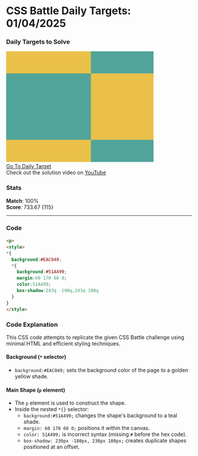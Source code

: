 # CSS Battle Daily Targets: 01/04/2025

### Daily Targets to Solve

![picture of daily target](./images/01.png)  
[Go To Daily Target](https://cssbattle.dev/play/XvTml39fx0hCsxmeIrGk)  
Check out the solution video on [YouTube](https://youtube.com/shorts/jqYVfh3iEb4)

### Stats

**Match**: 100%  
**Score**: 733.67 {115}

---

### Code

```html
<p>
<style>
*{
  background:#EAC049;
  *{
    background:#51A499;
    margin:60 170 60 0;
    color:51A499;
    box-shadow:243q -190q,243q 190q
  }
}
</style>
```

### **Code Explanation**

This CSS code attempts to replicate the given CSS Battle challenge using minimal HTML and efficient styling techniques.

#### **Background (`*` selector)**
- `background:#EAC049;` sets the background color of the page to a golden yellow shade.

#### **Main Shape (`p` element)**
- The `p` element is used to construct the shape.
- Inside the nested `*{}` selector:
  - `background:#51A499;` changes the shape's background to a teal shade.
  - `margin: 60 170 60 0;` positions it within the canvas.
  - `color: 51A499;` is incorrect syntax (missing `#` before the hex code).
  - `box-shadow: 230px -180px, 230px 180px;` creates duplicate shapes positioned at an offset.
